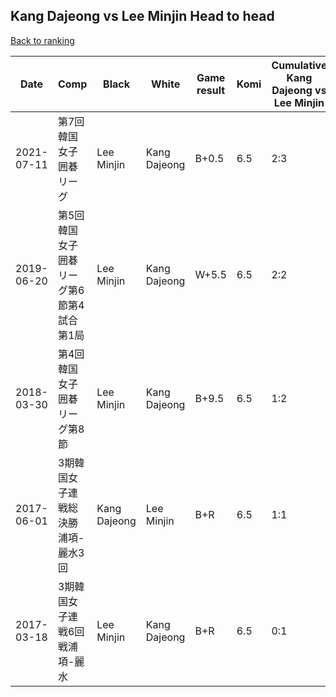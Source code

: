 ## Kang Dajeong vs Lee Minjin Head to head

[Back to ranking](../../index.md)




| **Date** | **Comp** | **Black** | **White** | **Game result** | **Komi** | **Cumulative Kang Dajeong vs Lee Minjin** | **Kang Dajeong streak** | **Lee Minjin streak** | 
| --- | --- | --- | --- | --- | --- | --- | --- | --- |
| 2021-07-11 | 第7回韓国女子囲碁リーグ | Lee Minjin | Kang Dajeong | B+0.5 | 6.5 | 2:3 | 0 | 1 | 
| 2019-06-20 | 第5回韓国女子囲碁リーグ第6節第4試合第1局 | Lee Minjin | Kang Dajeong | W+5.5 | 6.5 | 2:2 | 1 | 0 | 
| 2018-03-30 | 第4回韓国女子囲碁リーグ第8節 | Lee Minjin | Kang Dajeong | B+9.5 | 6.5 | 1:2 | 0 | 1 | 
| 2017-06-01 | 3期韓国女子連戦総決勝浦項-麗水3回 | Kang Dajeong | Lee Minjin | B+R | 6.5 | 1:1 | 1 | 0 | 
| 2017-03-18 | 3期韓国女子連戦6回戦浦項-麗水 | Lee Minjin | Kang Dajeong | B+R | 6.5 | 0:1 | 0 | 1 |




